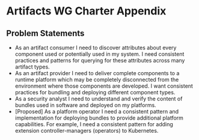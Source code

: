 # Artifacts WG Charter Appendix 

## Problem Statements
* As an artifact consumer I need to discover attributes about every component used or potentially used in my system. I need consistent practices and patterns for querying for these attributes across many artifact types.
* As an artifact provider I need to deliver complete components to a runtime platform which may be completely disconnected from the environment where those components are developed. I want consistent practices for bundling and deploying different component types.
* As a security analyst I need to understand and verify the content of bundles used in software and deployed on my platforms.
* [Proposed] As a platform operator I need a consistent pattern and implementation for deploying bundles to provide additional platform capabilities. For example, I need a consistent pattern for adding extension controller-managers (operators) to Kubernetes.